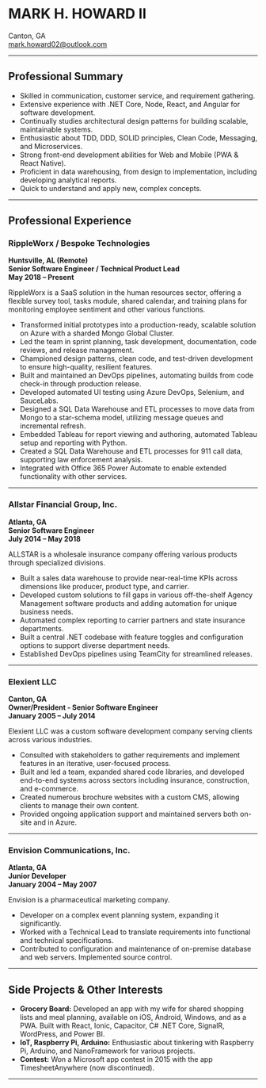 # MARK H. HOWARD II

Canton, GA  
mark.howard02@outlook.com  

---

## Professional Summary

- Skilled in communication, customer service, and requirement gathering.
- Extensive experience with .NET Core, Node, React, and Angular for software development.
- Continually studies architectural design patterns for building scalable, maintainable systems.
- Enthusiastic about TDD, DDD, SOLID principles, Clean Code, Messaging, and Microservices.
- Strong front-end development abilities for Web and Mobile (PWA & React Native).
- Proficient in data warehousing, from design to implementation, including developing analytical reports.
- Quick to understand and apply new, complex concepts.

---

## Professional Experience

### RippleWorx / Bespoke Technologies  
**Huntsville, AL (Remote)**  
**Senior Software Engineer / Technical Product Lead**  
**May 2018 – Present**

RippleWorx is a SaaS solution in the human resources sector, offering a flexible survey tool, tasks module, shared calendar, and training plans for monitoring employee sentiment and other various functions.

- Transformed initial prototypes into a production-ready, scalable solution on Azure with a sharded Mongo Global Cluster.
- Led the team in sprint planning, task development, documentation, code reviews, and release management.
- Championed design patterns, clean code, and test-driven development to ensure high-quality, resilient features.
- Built and maintained an DevOps pipelines, automating builds from code check-in through production release.
- Developed automated UI testing using Azure DevOps, Selenium, and SauceLabs.
- Designed a SQL Data Warehouse and ETL processes to move data from Mongo to a star-schema model, utilizing message queues and incremental refresh.
- Embedded Tableau for report viewing and authoring, automated Tableau setup and reporting with Python.
- Created a SQL Data Warehouse and ETL processes for 911 call data, supporting law enforcement analysis.
- Integrated with Office 365 Power Automate to enable extended functionality with other services.

---

### Allstar Financial Group, Inc.  
**Atlanta, GA**  
**Senior Software Engineer**  
**July 2014 – May 2018**

ALLSTAR is a wholesale insurance company offering various products through specialized divisions.

- Built a sales data warehouse to provide near-real-time KPIs across dimensions like producer, product type, and carrier.
- Developed custom solutions to fill gaps in various off-the-shelf Agency Management software products and adding automation for unique business needs.
- Automated complex reporting to carrier partners and state insurance departments.
- Built a central .NET codebase with feature toggles and configuration options to support diverse department needs.
- Established DevOps pipelines using TeamCity for streamlined releases.

---

### Elexient LLC  
**Canton, GA**  
**Owner/President - Senior Software Engineer**  
**January 2005 – July 2014**

Elexient LLC was a custom software development company serving clients across various industries.

- Consulted with stakeholders to gather requirements and implement features in an iterative, user-focused process.
- Built and led a team, expanded shared code libraries, and developed end-to-end systems across sectors including insurance, construction, and e-commerce.
- Created numerous brochure websites with a custom CMS, allowing clients to manage their own content.
- Provided ongoing application support and maintained servers both on-site and in Azure.

---

### Envision Communications, Inc.  
**Atlanta, GA**  
**Junior Developer**  
**January 2004 – May 2007**

Envision is a pharmaceutical marketing company.

- Developer on a complex event planning system, expanding it significantly.
- Worked with a Technical Lead to translate requirements into functional and technical specifications.
- Contributed to configuration and maintenance of on-premise database and web servers. Implemented source control.

---

## Side Projects & Other Interests

- **Grocery Board:** Developed an app with my wife for shared shopping lists and meal planning, available on iOS, Android, Windows, and as a PWA. Built with React, Ionic, Capacitor, C# .NET Core, SignalR, WordPress, and Power BI.
- **IoT, Raspberry Pi, Arduino:** Enthusiastic about tinkering with Raspberry Pi, Arduino, and NanoFramework for various projects.
- **Contest:** Won a Microsoft app contest in 2015 with the app TimesheetAnywhere (now discontinued).

---